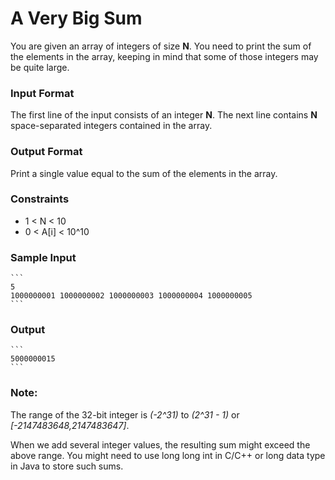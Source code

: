 # A Very Big Sum

You are given an array of integers of size **N**. You need to print the sum of the elements in the array, keeping in mind that some of those integers may be quite large.

### Input Format

The first line of the input consists of an integer **N**. The next line contains **N** space-separated integers contained in the array.

### Output Format

Print a single value equal to the sum of the elements in the array.

### Constraints 
 
 * 1 < N < 10
 * 0 < A[i] < 10^10

### Sample Input

	```
	5
	1000000001 1000000002 1000000003 1000000004 1000000005
	```

### Output

	```
	5000000015
	```

### Note:

The range of the 32-bit integer is *(-2^31)* to *(2^31 - 1)* or *[-2147483648,2147483647]*.

When we add several integer values, the resulting sum might exceed the above range. You might need to use long long int in C/C++ or long data type in Java to store such sums.